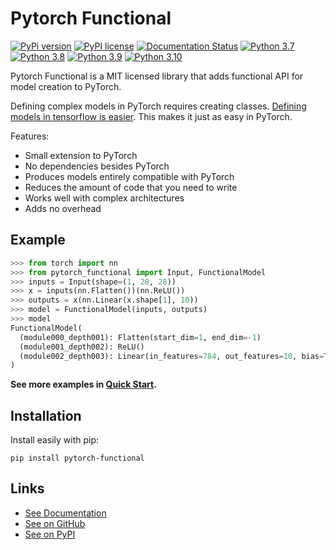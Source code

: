 # Pytorch Functional

[//]: # (To get badges go to https://shields.io/ and use https://pypi.org/pypi/slicemap/json as data url. Query fields using dot as the separator.)

[![PyPi version](https://img.shields.io/badge/dynamic/json?label=latest&query=info.version&url=https%3A%2F%2Fpypi.org%2Fpypi%2Fpytorch-functional%2Fjson)](https://pypi.org/project/pytorch-functional)
[![PyPI license](https://img.shields.io/badge/dynamic/json?label=license&query=info.license&url=https%3A%2F%2Fpypi.org%2Fpypi%2Fpytorch-functional%2Fjson)](https://pypi.org/project/pytorch-functional)
[![Documentation Status](https://readthedocs.org/projects/slicemap/badge/?version=latest)](https://pytorch-functional.readthedocs.io/en/latest/?badge=latest)
[![Python 3.7](https://github.com/gahaalt/pytorch-functional/actions/workflows/python37.yaml/badge.svg)](https://github.com/gahaalt/pytorch-functional/actions/workflows/python37.yaml)
[![Python 3.8](https://github.com/gahaalt/pytorch-functional/actions/workflows/python38.yaml/badge.svg)](https://github.com/gahaalt/pytorch-functional/actions/workflows/python38.yaml)
[![Python 3.9](https://github.com/gahaalt/pytorch-functional/actions/workflows/python39.yaml/badge.svg)](https://github.com/gahaalt/pytorch-functional/actions/workflows/python39.yaml)
[![Python 3.10](https://github.com/gahaalt/pytorch-functional/actions/workflows/python310.yaml/badge.svg)](https://github.com/gahaalt/pytorch-functional/actions/workflows/python310.yaml)

Pytorch Functional is a MIT licensed library that adds functional API for model creation to PyTorch.

Defining complex models in PyTorch requires creating classes.
[Defining models in tensorflow is easier](https://www.tensorflow.org/guide/keras/functional).
This makes it just as easy in PyTorch.

Features:

* Small extension to PyTorch
* No dependencies besides PyTorch
* Produces models entirely compatible with PyTorch
* Reduces the amount of code that you need to write
* Works well with complex architectures
* Adds no overhead


## Example

```py
>>> from torch import nn
>>> from pytorch_functional import Input, FunctionalModel
>>> inputs = Input(shape=(1, 28, 28))
>>> x = inputs(nn.Flatten())(nn.ReLU())
>>> outputs = x(nn.Linear(x.shape[1], 10))
>>> model = FunctionalModel(inputs, outputs)
>>> model
FunctionalModel(
  (module000_depth001): Flatten(start_dim=1, end_dim=-1)
  (module001_depth002): ReLU()
  (module002_depth003): Linear(in_features=784, out_features=10, bias=True)
)
```

**See more examples in [Quick Start](https://pytorch-functional.readthedocs.io/en/latest/quick_start/).**

## Installation

Install easily with pip:

```
pip install pytorch-functional
```

## Links

* [See Documentation](https://pytorch-functional.readthedocs.io/)
* [See on GitHub](https://github.com/gahaalt/pytorch-functional/)
* [See on PyPI](https://pypi.org/project/pytorch-functional/)
